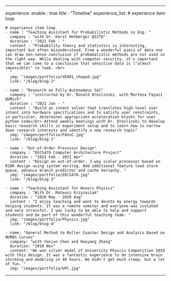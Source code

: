 ---

experience:
  enable : true
  title : "Timeline"
  experience_list:
    # experience item loop
      
    # experience item loop
    - name : "Teaching Assistant for Probabilistic Methods in Eng. "
      company : "with Dr. Horst Hohberger @SJTU"
      duration : "2021 Feb - "
      content : "Probability theory and statistics is interesting, important but often misunderstood. From a wonderful piecs of data one can draw non-sense conclusion if probabalistic methods are not used in the right way. While dealing with computer security, it's important that we can come to a conclusion that sensitive data is \"almost impossible\" to leak. <br>
      "
      img: "images/portfolio/VE401_choped.jpg"
      link: "/blog/blog-2"

    - name : "Research on Fully-Autonomous SoC"
      company : "instructed by Dr. Ronald Dreslinski, with Morteza Fayazi @UMich"
      duration : "2021 Jan - "
      content : "Build an intent solver that translates high-level user intent into hardware specifications and to satisfy user constraints, in particular, determines appropriate acceleration blocks for user python code</br> Attend weekly meetings with Dr. Dreslinski to develop basic research skills in experiment setup and to learn how to narrow down research interests and identify a new research topic"
      img: "images/portfolio/FASoC.jpg"
      link: "/blog/blog-1"

    - name : "Out-of-Order Processor Design"
      company : "EECS470 Computer Architecture Project"
      duration : "2021 Feb - 2021 Apr"
      content : "Design an out-of-order, 3-way scalar processor based on R10K design using system verilog. Add additional feature load store queue, advance branch predictor and cache heriachy. "
      img: "images/portfolio/EECS470.jpg"
      link: "/blog/blog-3"
      
    - name : "Teaching Assistant for Honors Physics"
      company : "With Dr. Mateusz Krzyzosiak"
      duration : "2020 May - 2020 Aug"
      content : "I enjoy teaching and want to devote my energy towards helping students. It was a remote semster and everyone was isolated and very stressful. I was lucky to be able to help and support students and be part of this wonderful teaching team. "
      img: "images/portfolio/Physics.jpg"
      link: "/blog/blog-4"

    - name: "General Method to Roller Coaster Design and Analysis Based on NURBS Curves"
      company: "with Yanjun Chen and Haoyang Zhang"
      duration: "2019 Nov"
      content: "We won silver medal of University Physcis Competition 2019 with this design. It was a fantastic experience to do intensive brain storming and modeling in 48 hours. We didn't get much sleep, but a lot of fun. "
      img: "images/portfolio/UPC.jpg"


---